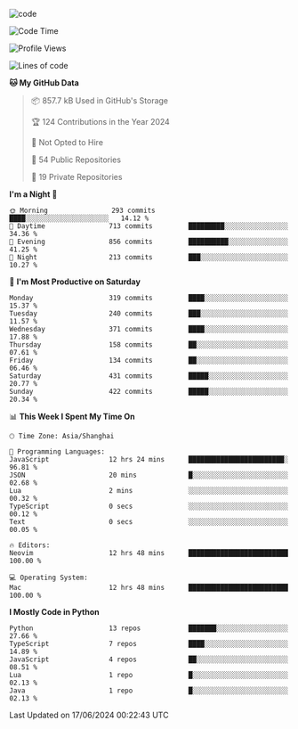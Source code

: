 
<!--
**liuyaanng/liuyaanng** is a ✨ _special_ ✨ repository because its `README.md` (this file) appears on your GitHub profile.

Here are some ideas to get you started:

- 🔭 I’m currently working on ...
- 🌱 I’m currently learning ...
- 👯 I’m looking to collaborate on ...
- 🤔 I’m looking for help with ...
- 💬 Ask me about ...
- 📫 How to reach me: ...
- 😄 Pronouns: ...
- ⚡ Fun fact: ...
-->


![code](https://cdn.jsdelivr.net/gh/liuyaanng/liuyaanng@1.0/code.gif) 

<!--START_SECTION:waka-->
![Code Time](http://img.shields.io/badge/Code%20Time-463%20hrs%2058%20mins-blue)

![Profile Views](http://img.shields.io/badge/Profile%20Views-0-blue)

![Lines of code](https://img.shields.io/badge/From%20Hello%20World%20I%27ve%20Written-14.6%20million%20lines%20of%20code-blue)

**🐱 My GitHub Data** 

> 📦 857.7 kB Used in GitHub's Storage 
 > 
> 🏆 124 Contributions in the Year 2024
 > 
> 🚫 Not Opted to Hire
 > 
> 📜 54 Public Repositories 
 > 
> 🔑 19 Private Repositories 
 > 
**I'm a Night 🦉** 

```text
🌞 Morning                293 commits         ████░░░░░░░░░░░░░░░░░░░░░   14.12 % 
🌆 Daytime                713 commits         █████████░░░░░░░░░░░░░░░░   34.36 % 
🌃 Evening                856 commits         ██████████░░░░░░░░░░░░░░░   41.25 % 
🌙 Night                  213 commits         ███░░░░░░░░░░░░░░░░░░░░░░   10.27 % 
```
📅 **I'm Most Productive on Saturday** 

```text
Monday                   319 commits         ████░░░░░░░░░░░░░░░░░░░░░   15.37 % 
Tuesday                  240 commits         ███░░░░░░░░░░░░░░░░░░░░░░   11.57 % 
Wednesday                371 commits         ████░░░░░░░░░░░░░░░░░░░░░   17.88 % 
Thursday                 158 commits         ██░░░░░░░░░░░░░░░░░░░░░░░   07.61 % 
Friday                   134 commits         ██░░░░░░░░░░░░░░░░░░░░░░░   06.46 % 
Saturday                 431 commits         █████░░░░░░░░░░░░░░░░░░░░   20.77 % 
Sunday                   422 commits         █████░░░░░░░░░░░░░░░░░░░░   20.34 % 
```


📊 **This Week I Spent My Time On** 

```text
🕑︎ Time Zone: Asia/Shanghai

💬 Programming Languages: 
JavaScript               12 hrs 24 mins      ████████████████████████░   96.81 % 
JSON                     20 mins             █░░░░░░░░░░░░░░░░░░░░░░░░   02.68 % 
Lua                      2 mins              ░░░░░░░░░░░░░░░░░░░░░░░░░   00.32 % 
TypeScript               0 secs              ░░░░░░░░░░░░░░░░░░░░░░░░░   00.12 % 
Text                     0 secs              ░░░░░░░░░░░░░░░░░░░░░░░░░   00.05 % 

🔥 Editors: 
Neovim                   12 hrs 48 mins      █████████████████████████   100.00 % 

💻 Operating System: 
Mac                      12 hrs 48 mins      █████████████████████████   100.00 % 
```

**I Mostly Code in Python** 

```text
Python                   13 repos            ███████░░░░░░░░░░░░░░░░░░   27.66 % 
TypeScript               7 repos             ████░░░░░░░░░░░░░░░░░░░░░   14.89 % 
JavaScript               4 repos             ██░░░░░░░░░░░░░░░░░░░░░░░   08.51 % 
Lua                      1 repo              █░░░░░░░░░░░░░░░░░░░░░░░░   02.13 % 
Java                     1 repo              █░░░░░░░░░░░░░░░░░░░░░░░░   02.13 % 
```




 Last Updated on 17/06/2024 00:22:43 UTC
<!--END_SECTION:waka-->
